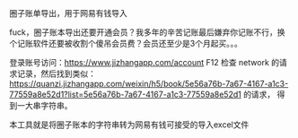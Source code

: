 圈子账单导出，用于网易有钱导入

fuck，圈子账本导出还要开通会员？我多年的辛苦记账最后嫌弃你记账不行，换个记账软件还要被收割个傻吊会员费？会员还至少是3个月起买。。。

登录账号访问：https://www.jizhangapp.com/account 
F12 检查 network 的请求记录，然后找到类似：
https://quanzi.jizhangapp.com/weixin/h5/book/5e56a76b-7a67-4167-a1c3-77559a8e52d1?list=5e56a76b-7a67-4167-a1c3-77559a8e52d1 的请求，
得到一大串字符串。

本工具就是将圈子账本的字符串转为网易有钱可接受的导入excel文件
